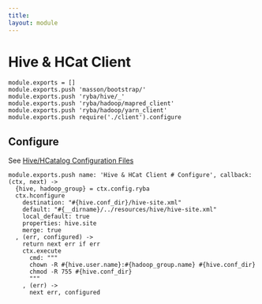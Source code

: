 ```yaml
---
title: 
layout: module
---
```


# Hive & HCat Client

    module.exports = []
    module.exports.push 'masson/bootstrap/'
    module.exports.push 'ryba/hive/_'
    module.exports.push 'ryba/hadoop/mapred_client'
    module.exports.push 'ryba/hadoop/yarn_client'
    module.exports.push require('./client').configure

## Configure

See [Hive/HCatalog Configuration Files](http://docs.hortonworks.com/HDPDocuments/HDP1/HDP-1.3.2/bk_installing_manually_book/content/rpm-chap6-3.html)

    module.exports.push name: 'Hive & HCat Client # Configure', callback: (ctx, next) ->
      {hive, hadoop_group} = ctx.config.ryba
      ctx.hconfigure
        destination: "#{hive.conf_dir}/hive-site.xml"
        default: "#{__dirname}/../resources/hive/hive-site.xml"
        local_default: true
        properties: hive.site
        merge: true
      , (err, configured) ->
        return next err if err
        ctx.execute
          cmd: """
          chown -R #{hive.user.name}:#{hadoop_group.name} #{hive.conf_dir}
          chmod -R 755 #{hive.conf_dir}
          """
        , (err) ->
          next err, configured


      

  

















